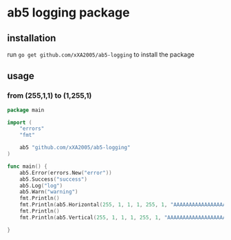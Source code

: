 # ab5 logging package

## installation

run `go get github.com/xXA2005/ab5-logging` to install the package

## usage

### from (255,1,1) to (1,255,1)

```go
package main

import (
	"errors"
	"fmt"

	ab5 "github.com/xXA2005/ab5-logging"
)

func main() {
	ab5.Error(errors.New("error"))
	ab5.Success("success")
	ab5.Log("log")
	ab5.Warn("warning")
	fmt.Println()
	fmt.Println(ab5.Horizontal(255, 1, 1, 1, 255, 1, "AAAAAAAAAAAAAAAAAAAAAA\nAAAAAAAAAAAAAAAA\nAAAAAAAAA"), ab5.Reset)
	fmt.Println()
	fmt.Println(ab5.Vertical(255, 1, 1, 1, 255, 1, "AAAAAAAAAAAAAAAAAAAAAA\nAAAAAAAAAAAAAAAA\nAAAAAAAAA"), ab5.Reset)

}

```
